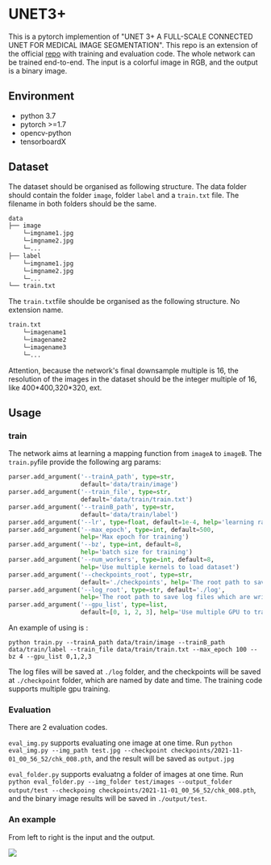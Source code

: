 # UNET3+

This is a pytorch implemention of "UNET 3+ A FULL-SCALE CONNECTED UNET FOR MEDICAL IMAGE SEGMENTATION". This repo is an extension of the official [repo](https://github.com/ZJUGiveLab/UNet-Version) with training and evaluation code. The whole network can be trained end-to-end. The input is a colorful image in RGB, and the output is a binary image.

## Environment

* python 3.7
* pytorch >=1.7
* opencv-python
* tensorboardX

## Dataset

The dataset should be organised as following structure. The data folder should contain the folder ```image```, folder ```label``` and a ```train.txt``` file. The filename in both folders should be the same.

```sh
data
├── image
    └─imgname1.jpg
    └─imgname2.jpg
    └─...
├── label
    └─imgname1.jpg
    └─imgname2.jpg
    └─...
└── train.txt

```
The ```train.txt```file shoulde be organised as the following structure. No extension name.

```sh
train.txt
    └─imagename1
    └─imagename2
    └─imagename3
    └─...
```
Attention, because the network's final downsample multiple is 16, the resolution of the images in the dataset should be the integer multiple of 16, like 400\*400,320\*320, ext.

## Usage

### train

The network aims at learning a mapping function from ```imageA``` to ```imageB```. The ```train.py```file provide the following arg params:

```py
parser.add_argument('--trainA_path', type=str,
                    default='data/train/image')
parser.add_argument('--train_file', type=str,
                    default='data/train/train.txt')
parser.add_argument('--trainB_path', type=str,
                    default='data/train/label')
parser.add_argument('--lr', type=float, default=1e-4, help='learning rate')
parser.add_argument('--max_epoch', type=int, default=500,
                    help='Max epoch for training')
parser.add_argument('--bz', type=int, default=8,
                    help='batch size for training')
parser.add_argument('--num_workers', type=int, default=8,
                    help='Use multiple kernels to load dataset')
parser.add_argument('--checkpoints_root', type=str,
                    default='./checkpoints', help='The root path to save checkpoints')
parser.add_argument('--log_root', type=str, default='./log',
                    help='The root path to save log files which are writtern by tensorboardX')
parser.add_argument('--gpu_list', type=list,
                    default=[0, 1, 2, 3], help='Use multiple GPU to train the model')
```

An example of using is : 

```python train.py --trainA_path data/train/image --trainB_path data/train/label --train_file data/train/train.txt --max_epoch 100 --bz 4 --gpu_list 0,1,2,3```

The log files will be saved at ```./log``` folder, and the checkpoints will be saved at ```./checkpoint``` folder, which are named by date and time.
The training code supports multiple gpu training.
### Evaluation

There are 2 evaluation codes. 

```eval_img.py``` supports evaluating one image at one time. Run ```python eval_img.py --img_path test.jpg --checkpoint checkpoints/2021-11-01_00_56_52/chk_008.pth```, and the result will be saved as ```output.jpg```

```eval_folder.py``` supports evaluatng a folder of images at one time. Run ``` python eval_folder.py --img_folder test/images --output_folder output/test --checkpoing checkpoints/2021-11-01_00_56_52/chk_008.pth```, and the binary image results will be saved in ```./output/test```.

### An example 

From left to right is the input and the output.

![](./output/339.JPG)